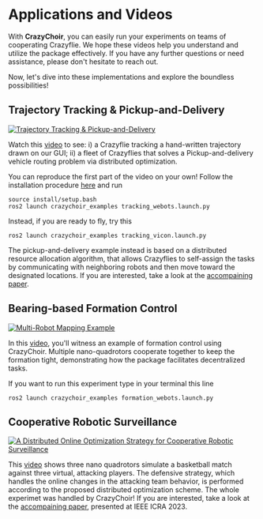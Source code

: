 # Applications and Videos
With **CrazyChoir**, you can easily run your experiments on teams of cooperating Crazyflie. 
We hope these videos help you understand and utilize the package effectively. If you have any further questions or need assistance, please don't hesitate to reach out.

Now, let's dive into these implementations and explore the boundless possibilities! 

## Trajectory Tracking & Pickup-and-Delivery

[![Trajectory Tracking & Pickup-and-Delivery](https://img.youtube.com/vi/wX2r55WdZ9g/0.jpg)](https://www.youtube.com/watch?v=wX2r55WdZ9g)

Watch this [video](https://www.youtube.com/watch?v=wX2r55WdZ9g) to see: i) a Crazyflie tracking a hand-written trajectory drawn on our GUI; ii) a fleet of Crazyflies that solves a Pickup-and-delivery vehicle routing problem via distributed optimization.

You can reproduce the first part of the video on your own! Follow the installation procedure [here](/installation) and run

    source install/setup.bash
    ros2 launch crazychoir_examples tracking_webots.launch.py

Instead, if you are ready to fly, try this

    ros2 launch crazychoir_examples tracking_vicon.launch.py

The pickup-and-delivery example instead is based on a distributed resource allocation algorithm, that allows Crazyflies to self-assign the tasks by communicating with neighboring robots and then move toward the designated locations. If you are interested, take a look at the [accompaining paper](https://arxiv.org/abs/2104.02415).

## Bearing-based Formation Control

[![Multi-Robot Mapping Example](https://img.youtube.com/vi/mJ1HOquR-vE/0.jpg)](https://www.youtube.com/watch?v=mJ1HOquR-vE)

In this [video](https://www.youtube.com/watch?v=mJ1HOquR-vE), you'll witness an example of formation control using CrazyChoir. Multiple nano-quadrotors cooperate together to keep the formation tight, demonstrating how the package facilitates decentralized tasks.

If you want to run this experiment type in your terminal this line

    ros2 launch crazychoir_examples formation_webots.launch.py

## Cooperative Robotic Surveillance

[![A Distributed Online Optimization Strategy for Cooperative Robotic Surveillance](https://img.youtube.com/vi/5bFFdURhTYs/0.jpg)](https://www.youtube.com/watch?v=5bFFdURhTYs)

This [video](https://www.youtube.com/watch?v=5bFFdURhTYs) shows three nano quadrotors simulate a basketball match against three virtual, attacking players. The defensive strategy, which handles the online changes in the attacking team behavior, is performed according to the proposed distributed optimization scheme. The whole experimet was handled by CrazyChoir!
If you are interested, take a look at the [accompaining paper](https://ieeexplore.ieee.org/stamp/stamp.jsp?arnumber=10160700), presented at IEEE ICRA 2023.


